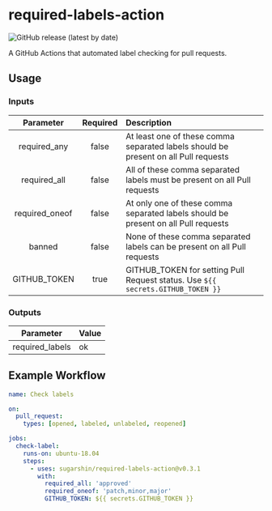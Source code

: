 # required-labels-action

![GitHub release (latest by date)](https://img.shields.io/github/v/release/sugarshin/required-labels-action?include_prereleases)

A GitHub Actions that automated label checking for pull requests.

## Usage

### Inputs

|Parameter|Required|Description|
|:--:|:--:|:--|
|required_any|false|At least one of these comma separated labels should be present on all Pull requests|
|required_all|false|All of these comma separated labels must be present on all Pull requests|
|required_oneof|false|At only one of these comma separated labels should be present on all Pull requests|
|banned|false|None of these comma separated labels can be present on all Pull requests|
|GITHUB_TOKEN|true|GITHUB_TOKEN for setting Pull Request status. Use `${{ secrets.GITHUB_TOKEN }}`|

### Outputs

|Parameter|Value|
|:--:|:--|
|required_labels|ok|

## Example Workflow

```yaml
name: Check labels

on:
  pull_request:
    types: [opened, labeled, unlabeled, reopened]

jobs:
  check-label:
    runs-on: ubuntu-18.04
    steps:
      - uses: sugarshin/required-labels-action@v0.3.1
        with:
          required_all: 'approved'
          required_oneof: 'patch,minor,major'
          GITHUB_TOKEN: ${{ secrets.GITHUB_TOKEN }}
```
